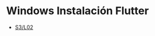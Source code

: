 Windows Instalación Flutter
=========================


- [S3/L02](https://www.youtube.com/watch?v=ZlmuGrBE628&list=PLCKuOXG0bPi0sIn-nDsi7ma9OV6MEMkxj&index=32)

